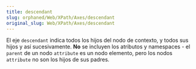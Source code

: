 ```yaml
---
title: descendant
slug: orphaned/Web/XPath/Axes/descendant
original_slug: Web/XPath/Axes/descendant
---
```


El eje `descendant` indica todos los hijos del nodo de contexto, y todos sus hijos y así sucesivamente. **No** se incluyen los atributos y namespaces - el `parent` de un nodo `attribute` es un nodo elemento, pero los nodos `attribute` no son los hijos de sus padres.
